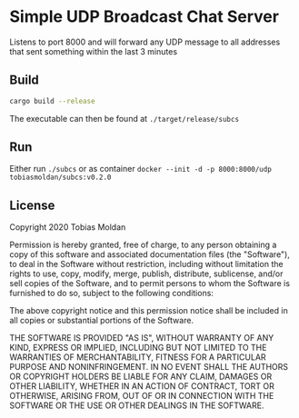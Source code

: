 # Simple UDP Broadcast Chat Server

Listens to port 8000 and will forward any UDP message to all addresses that sent something within the last 3 minutes

## Build

```bash
cargo build --release
```

The executable can then be found at `./target/release/subcs`

## Run

Either run `./subcs` or as container `docker --init -d -p 8000:8000/udp tobiasmoldan/subcs:v0.2.0`

## License

Copyright 2020 Tobias Moldan

Permission is hereby granted, free of charge, to any person obtaining a copy of this software and associated documentation files (the "Software"), to deal in the Software without restriction, including without limitation the rights to use, copy, modify, merge, publish, distribute, sublicense, and/or sell copies of the Software, and to permit persons to whom the Software is furnished to do so, subject to the following conditions:

The above copyright notice and this permission notice shall be included in all copies or substantial portions of the Software.

THE SOFTWARE IS PROVIDED "AS IS", WITHOUT WARRANTY OF ANY KIND, EXPRESS OR IMPLIED, INCLUDING BUT NOT LIMITED TO THE WARRANTIES OF MERCHANTABILITY, FITNESS FOR A PARTICULAR PURPOSE AND NONINFRINGEMENT. IN NO EVENT SHALL THE AUTHORS OR COPYRIGHT HOLDERS BE LIABLE FOR ANY CLAIM, DAMAGES OR OTHER LIABILITY, WHETHER IN AN ACTION OF CONTRACT, TORT OR OTHERWISE, ARISING FROM, OUT OF OR IN CONNECTION WITH THE SOFTWARE OR THE USE OR OTHER DEALINGS IN THE SOFTWARE.
